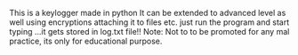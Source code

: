 This is a keylogger made in python
It can be extended to advanced level as well using encryptions attaching it to files etc.
just run the program and start typing ...it gets stored in log.txt file!!
Note: Not to to be promoted for any mal practice, its only for educational purpose.
